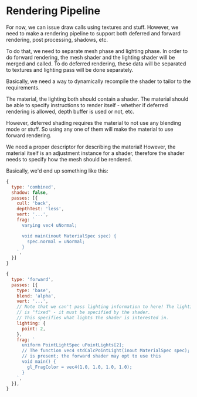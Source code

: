 # Rendering Pipeline
For now, we can issue draw calls using textures and stuff. However, we need to
make a rendering pipeline to support both deferred and forward rendering,
post processing, shadows, etc.

To do that, we need to separate mesh phase and lighting phase. In order to do
forward rendering, the mesh shader and the lighting shader will be merged
and called. To do deferred rendering, these data will be separated to textures
and lighting pass will be done separately.

Basically, we need a way to dynamically recompile the shader to tailor to the
requirements.

The material, the lighting both should contain a shader. The material should
be able to specify instructions to render itself - whether if deferred rendering
is allowed, depth buffer is used or not, etc.

However, deferred shading requires the material to not use any blending mode
or stuff. So using any one of them will make the material to use forward
rendering.

We need a proper descriptor for describing the material! However, the material
itself is an adjustment instance for a shader, therefore the shader needs to
specify how the mesh should be rendered.

Basically, we'd end up something like this:

```js
{
  type: 'combined',
  shadow: false,
  passes: [{
    cull: 'back',
    depthTest: 'less',
    vert: '...',
    frag: `
      varying vec4 uNormal;

      void main(inout MaterialSpec spec) {
        spec.normal = uNormal;
      }
    `,
  }]
}

{
  type: 'forward',
  passes: [{
    type: 'base',
    blend: 'alpha',
    vert: '...',
    // Note that we can't pass lighting information to here! The lighting logic
    // is "fixed" - it must be specified by the shader.
    // This specifies what lights the shader is interested in.
    lighting: {
      point: 2,
    },
    frag: `
      uniform PointLightSpec uPointLights[2];
      // The function vec4 stdCalcPointLight(inout MaterialSpec spec);
      // is present; the forward shader may opt to use this
      void main() {
        gl_FragColor = vec4(1.0, 1.0, 1.0, 1.0);
      }
    `,
  }],
}
```


